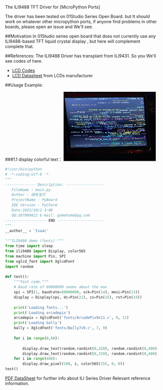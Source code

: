 The ILI9488 TFT Driver for [MicroPython Ports]

The driver has been tested on 01Studio Series Open Board. but It should work on whatever other micropython ports, if anyone find problems in other boards, please open an issue and We'll see.

##Motivation
In 01Studio series open board that does not currently use any ILI9488-based TFT liquid crystal display , but here will complement complete that.

##References:
The ILI9488 Driver has transplant from ILI9431. So you We'll see codes of here.
* [LCD Codes](https://github.com/adafruit/Adafruit_Python_ILI9341/blob/master/Adafruit_ILI9341/ILI9341.py)
* [LCD Datasheet](http://www.lcdwiki.com/zh/3.5inch_SPI_Module_ILI9488_SKU:MSP3520) from LCDs manufacturer

##Usage Example:

###1.1 display colorful text：
<img src="https://github.com/QiaoTuCodes/MicroPython-_ILI9488/blob/main/src/img/screen.jpg" alt="ILI9488 Logo" width="304" height="228"/>


```python
#!/usr/bin/python
# -*-coding:utf-8 -*-
"""
-------------- Description: ------------------
   FileName : main.py
   Author : 绒毛宝贝
   ProjectName : PyBoard
   IDE Version : PyCharm
   Date:2022/10/2 3:06
   QQ:287000822 E-mail: gomehome@qq.com
------------------- END ----------------------
"""
__author__ = 'Isaac'

"""ILI9488 demo (fonts)."""
from time import sleep
from ili9488 import Display, color565
from machine import Pin, SPI
from xglcd_font import XglcdFont
import random

def test():
    """Test code."""
    # Baud rate of 60000000 seems about the max
    spi = SPI(1, baudrate=60000000, sck=Pin(14), mosi=Pin(13))
    display = Display(spi, dc=Pin(21), cs=Pin(15), rst=Pin(33))

    print('Loading fonts...')
    print('Loading arcadepix')
    arcadepix = XglcdFont('fonts/ArcadePix9x11.c', 9, 11)
    print('Loading bally')
    bally = XglcdFont('fonts/Bally7x9.c', 7, 9)
    
    for i in range(0,60):
        
        display.draw_text(random.randint(0,320), random.randint(0,480), 'This''s a small test!', arcadepix, color565(random.randint(0,255), random.randint(0,255), random.randint(0,255)))
        display.draw_text(random.randint(0,320), random.randint(0,480), 'Bally 7x9', bally, color565(random.randint(0,255), random.randint(0,255), random.randint(0,255)))
    for i in range(480):
        display.draw_pixel(160, i, color565(255, 0, 0))
test()

```

[PDF DataSheet](src/chip_docs/ILI9488-DataSheet_100.pdf) for further info about ILI Series Driver Relevant reference information.
